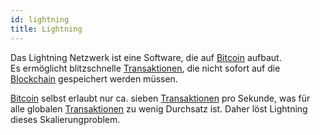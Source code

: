 ```yaml
---
id: lightning
title: Lightning
---
```


Das Lightning Netzwerk ist eine Software, die auf [Bitcoin](../b/bitcoin) aufbaut.  
Es ermöglicht blitzschnelle [Transaktionen](../t/transaktion), die nicht sofort auf die [Blockchain](../b/blockchain) gespeichert werden müssen.

[Bitcoin](../b/bitcoin) selbst erlaubt nur ca. sieben [Transaktionen](../t/transaktion) pro Sekunde, was für alle globalen [Transaktionen](../t/transaktion) zu wenig Durchsatz ist. Daher löst Lightning dieses Skalierungproblem.
